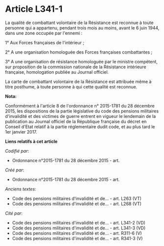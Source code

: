 # Article L341-1

La qualité de combattant volontaire de la Résistance est reconnue à toute personne qui a appartenu, pendant trois mois au
moins, avant le 6 juin 1944, dans une zone occupée par l'ennemi :

1° Aux Forces françaises de l'intérieur ;

2° A une organisation homologuée des Forces françaises combattantes ;

3° A une organisation de résistance homologuée par le ministre compétent, sur proposition de la commission nationale de la
Résistance intérieure française, homologation publiée au Journal officiel.

La carte de combattant volontaire de la Résistance est attribuée même à titre posthume, à toute personne à qui cette qualité
est reconnue.

**Nota:**

Conformément à l'article 8 de l'ordonnance n° 2015-1781 du 28 décembre 2015, les dispositions de la partie législative du
code des pensions militaires d'invalidité et des victimes de guerre entrent en vigueur le lendemain de la publication au
Journal officiel de la République française du décret en Conseil d'Etat relatif à la partie réglementaire dudit code, et au
plus tard le 1er janvier 2017.

**Liens relatifs à cet article**

_Codifié par_:

  - Ordonnance n°2015-1781 du 28 décembre 2015 - art.

_Créé par_:

  - Ordonnance n°2015-1781 du 28 décembre 2015 - art.

_Anciens textes_:

  - Code des pensions militaires d'invalidité et de... - art. L263 (VT)
  - Code des pensions militaires d'invalidité et de... - art. L268 (VT)

_Cité par_:

  - Code des pensions militaires d'invalidité et de... - art. L341-2 (VD)
  - Code des pensions militaires d'invalidité et de... - art. L341-3 (VD)
  - Code des pensions militaires d'invalidité et de... - art. R311-6 (V)
  - Code des pensions militaires d'invalidité et de... - art. R341-3 (V)
